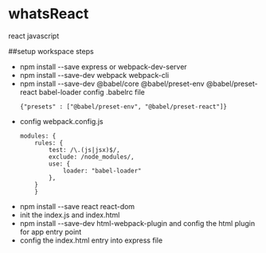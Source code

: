 # whatsReact
react javascript 

##setup workspace steps
- npm install --save express or webpack-dev-server
- npm install --save-dev webpack webpack-cli
- npm install --save-dev @babel/core @babel/preset-env @babel/preset-react babel-loader
  config .babelrc file 
  ```
  {"presets" : ["@babel/preset-env", "@babel/preset-react"]}
  ```
- config webpack.config.js 
  ```
  modules: {
      rules: {
          test: /\.(js|jsx)$/,
          exclude: /node_modules/,
          use: {
              loader: "babel-loader"
          },
      }
      }
  ```
- npm install --save react react-dom 
- init the index.js and index.html 
- npm install --save-dev html-webpack-plugin  and config the html plugin for app entry point
- config the index.html entry into express file

